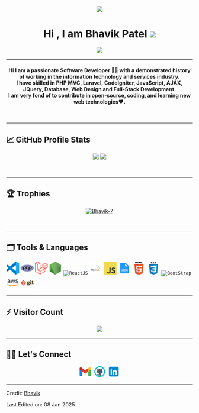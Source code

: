 <div id="header" align="center">
  <img src="https://media.giphy.com/media/M9gbBd9nbDrOTu1Mqx/giphy.gif" width="100"/>
</div>
<h1 align="center">Hi , I am Bhavik Patel <img src="https://media.giphy.com/media/hvRJCLFzcasrR4ia7z/giphy.gif" width="35"></h1>
<p align="center">
  <a href="https://github.com/Bhavik-7">
  <img src="https://readme-typing-svg.herokuapp.com?lines=Software+Developer;PHP%20|%20Laravel%20|%20JavaScript;Always%20learning%20new%20things&center=true&width=500&height=40"></a>
</p>

<hr/>
<h4 align="center">
Hi I am a passionate Software Developer 👩‍💻 with a demonstrated history of working in the information technology and services industry.<br/>
I have skilled in PHP MVC, Laravel, CodeIgniter, JavaScript, AJAX, JQuery, Database, Web Design and Full-Stack Development.<br>
I am very fond of to contribute in open-source, coding, and learning new web technologies❤️.
</h4>
<br>
<hr/>

## 📈 GitHub Profile Stats

<p align="center">
    <a href="https://github.com/Bhavik-7" style="text-decoration:none;">
        <img height="180em" width="auto" src="https://streak-stats.demolab.com?user=Bhavik-7&theme=algolia&hide_border=true&border_radius=2"/>
        <img height="180em" width="auto" src="https://github-readme-stats.vercel.app/api?username=Bhavik-7&show_icons=true&count_private=true&hide_border=true&theme=algolia&include_all_commits=true&count_private=true"/>
        <!-- <img height="180em" width="auto" src="https://github-readme-stats.vercel.app/api/top-langs/?username=Bhavik-7&hide_border=true&layout=compact&theme=algolia"/> -->
    </a>
</p>

<br/>
<hr/>

## 🏆 Trophies

<p align="center"> 
	<a href="https://github.com/Bhavik-7">
	<img src="https://github-profile-trophy.vercel.app/?username=Bhavik-7&row=1&column=3&theme=algolia" alt="Bhavik-7" />
	</a>
</p>

<!-- algolia -->
<br>

<hr/>

## 🗂 Tools & Languages
<code><img alt="Visual Studio Code" height="35rem" src="https://raw.githubusercontent.com/github/explore/80688e429a7d4ef2fca1e82350fe8e3517d3494d/topics/visual-studio-code/visual-studio-code.png"  title='VS Code' alt="VS Code"/></code>
<code><img height="35rem" src="https://raw.githubusercontent.com/github/explore/80688e429a7d4ef2fca1e82350fe8e3517d3494d/topics/php/php.png" title='PHP' alt="PHP"></code>
<code><img height="35rem" src="https://raw.githubusercontent.com/Bhavik-7/Bhavik-7/refs/heads/development/icons/Laravel.svg" title='Laravel' alt="Laravel"></code>
<code><img height="35rem" src="https://raw.githubusercontent.com/github/explore/80688e429a7d4ef2fca1e82350fe8e3517d3494d/topics/nodejs/nodejs.png" title='NodeJS' alt="NodeJS" /></code>
<code><img height="35rem" src="https://cdn4.iconfinder.com/data/icons/logos-3/600/React.js_logo-512.png" title='ReactJS' alt="ReactJS" /></code>
<code><img height="35rem" src="https://raw.githubusercontent.com/github/explore/80688e429a7d4ef2fca1e82350fe8e3517d3494d/topics/mysql/mysql.png" title='MySQL' alt="MySQL"></code>
<code><img height="35rem" src="https://raw.githubusercontent.com/github/explore/80688e429a7d4ef2fca1e82350fe8e3517d3494d/topics/javascript/javascript.png" title='JavaScript' alt="JavaScript"></code>
<code><img height="35rem" src="https://raw.githubusercontent.com/Bhavik-7/Bhavik-7/refs/heads/development/icons/json.svg" title='JSON' alt="JSON"></code>
<code><img alt="HTML5" height="35rem" src="https://raw.githubusercontent.com/github/explore/80688e429a7d4ef2fca1e82350fe8e3517d3494d/topics/html/html.png"  title='HTML' alt="HTML"/></code>
<code><img alt="CSS3" height="35rem" src="https://raw.githubusercontent.com/github/explore/80688e429a7d4ef2fca1e82350fe8e3517d3494d/topics/css/css.png" title='CSS' alt="CSS" /></code>
<code><img height="35rem" src="https://img.icons8.com/color/2x/bootstrap.png" title='BootStrap' alt="BootStrap" /></code>
<code><img height="35rem" src="https://raw.githubusercontent.com/github/explore/80688e429a7d4ef2fca1e82350fe8e3517d3494d/topics/aws/aws.png" title='AWS' alt="AWS"></code>
<code><img height="35rem" src="https://raw.githubusercontent.com/github/explore/80688e429a7d4ef2fca1e82350fe8e3517d3494d/topics/git/git.png" title='Git' alt="Git"></code>
<br/>

<hr/>

## ⚡ Visitor Count

<p align="center"><img src="https://profile-counter.glitch.me/Bhavik-7/count.svg"/></p>

<hr/>

## 🙋‍♀️ Let's Connect

<p align="center">
	<a href="mailto:bhavikpatel224@gmail.com"><img height="35px" src="https://raw.githubusercontent.com/Bhavik-7/Bhavik-7/refs/heads/development/icons/gmail.png" title='Gmail' alt="Gmail"/></a>
	<a href="https://github.com/Bhavik-7"><img height="35px" src="https://raw.githubusercontent.com/Bhavik-7/Bhavik-7/refs/heads/development/icons/github.png" title='GitHub' alt="GitHub"/></a>
	<a href="https://www.linkedin.com/in/bhavik-patel-1a39b3142"><img height="35px" src="https://raw.githubusercontent.com/Bhavik-7/Bhavik-7/refs/heads/development/icons/linkedin.png" title='LinkedIn' alt="LinkedIn"/></a>
</hr>

---

Credit: [Bhavik](https://github.com/Bhavik-7)

Last Edited on: 08 Jan 2025
